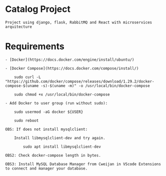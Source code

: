 # Catalog Project

    Project using django, flask, RabbitMQ and React with microservices arquitecture

# Requirements

    - [Docker](https://docs.docker.com/engine/install/ubuntu/)

    - [Docker Compose](https://docs.docker.com/compose/install/)

        sudo curl -L "https://github.com/docker/compose/releases/download/1.29.2/docker-compose-$(uname -s)-$(uname -m)" -o /usr/local/bin/docker-compose

        sudo chmod +x /usr/local/bin/docker-compose

    - Add Docker to user group (run without sudo):

        sudo usermod -aG docker ${USER}

        sudo reboot

    OBS: If does not install mysqlclient:

        Install libmysqlclient-dev and try again.

            sudo apt install libmysqlclient-dev 

    OBS2: Check docker-compose length in bytes.

    OBS3: Install MySQL Database Manager from Cweijan in VScode Extensions to connect and manager your database.